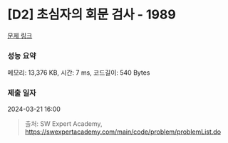 # [D2] 초심자의 회문 검사 - 1989 

[문제 링크](https://swexpertacademy.com/main/code/problem/problemDetail.do?contestProbId=AV5PyTLqAf4DFAUq) 

### 성능 요약

메모리: 13,376 KB, 시간: 7 ms, 코드길이: 540 Bytes

### 제출 일자

2024-03-21 16:00



> 출처: SW Expert Academy, https://swexpertacademy.com/main/code/problem/problemList.do